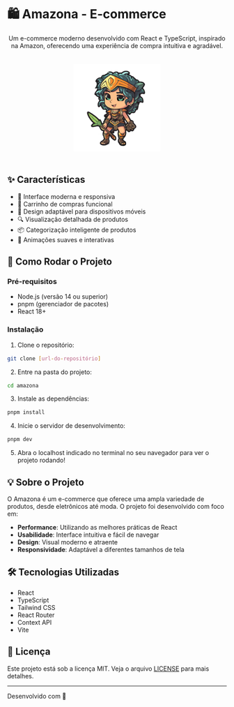 # 🛍️ Amazona - E-commerce

<div align="center">

Um e-commerce moderno desenvolvido com React e TypeScript, inspirado na Amazon, oferecendo uma experiência de compra intuitiva e agradável.

<img src="src/assets/mascot.png" alt="Amazona Logo" width="200" style="margin: 20px auto;">

</div>

## ✨ Características

- 🎨 Interface moderna e responsiva
- 🛒 Carrinho de compras funcional
- 📱 Design adaptável para dispositivos móveis
- 🔍 Visualização detalhada de produtos
- 📦 Categorização inteligente de produtos
- 💫 Animações suaves e interativas

## 🚀 Como Rodar o Projeto

### Pré-requisitos

- Node.js (versão 14 ou superior)
- pnpm (gerenciador de pacotes)
- React 18+

### Instalação

1. Clone o repositório:
```bash
git clone [url-do-repositório]
```

2. Entre na pasta do projeto:
```bash
cd amazona
```

3. Instale as dependências:
```bash
pnpm install
```

4. Inicie o servidor de desenvolvimento:
```bash
pnpm dev
```

5. Abra o localhost indicado no terminal no seu navegador para ver o projeto rodando!

## 💡 Sobre o Projeto

O Amazona é um e-commerce que oferece uma ampla variedade de produtos, desde eletrônicos até moda. O projeto foi desenvolvido com foco em:

- **Performance**: Utilizando as melhores práticas de React
- **Usabilidade**: Interface intuitiva e fácil de navegar
- **Design**: Visual moderno e atraente
- **Responsividade**: Adaptável a diferentes tamanhos de tela

## 🛠️ Tecnologias Utilizadas

- React
- TypeScript
- Tailwind CSS
- React Router
- Context API
- Vite

## 📝 Licença

Este projeto está sob a licença MIT. Veja o arquivo [LICENSE](LICENSE) para mais detalhes.

---

Desenvolvido com 💙
